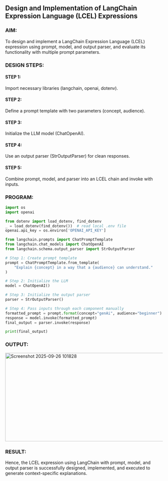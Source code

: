 ## Design and Implementation of LangChain Expression Language (LCEL) Expressions

### AIM:
To design and implement a LangChain Expression Language (LCEL) expression using prompt, model, and output parser, and evaluate its functionality with multiple prompt parameters.

### DESIGN STEPS:

#### STEP 1:
Import necessary libraries (langchain, openai, dotenv).
#### STEP 2:
Define a prompt template with two parameters (concept, audience).
#### STEP 3:
Initialize the LLM model (ChatOpenAI).
#### STEP 4:
Use an output parser (StrOutputParser) for clean responses.
#### STEP 5:
Combine prompt, model, and parser into an LCEL chain and invoke with inputs.

### PROGRAM:
```python
import os
import openai

from dotenv import load_dotenv, find_dotenv
_ = load_dotenv(find_dotenv())  # read local .env file
openai.api_key = os.environ['OPENAI_API_KEY']

from langchain.prompts import ChatPromptTemplate
from langchain.chat_models import ChatOpenAI
from langchain.schema.output_parser import StrOutputParser

# Step 1: Create prompt template
prompt = ChatPromptTemplate.from_template(
    "Explain {concept} in a way that a {audience} can understand."
)

# Step 2: Initialize the LLM
model = ChatOpenAI()

# Step 3: Initialize the output parser
parser = StrOutputParser()

# Step 4: Pass inputs through each component manually
formatted_prompt = prompt.format(concept="genAi", audience="beginner")
response = model.invoke(formatted_prompt)
final_output = parser.invoke(response)

print(final_output)

```

### OUTPUT:
<img width="1830" height="282" alt="Screenshot 2025-09-26 101828" src="https://github.com/user-attachments/assets/b64f4271-a180-4df2-923b-a4635c9e309e" />


### RESULT:
Hence, the LCEL expression using LangChain with prompt, model, and output parser is successfully designed, implemented, and executed to generate context-specific explanations.
